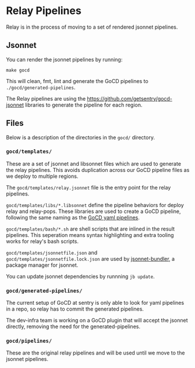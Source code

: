 # Relay Pipelines

Relay is in the process of moving to a set of rendered jsonnet pipelines.

## Jsonnet

You can render the jsonnet pipelines by running:

```
make gocd
```

This will clean, fmt, lint and generate the GoCD pipelines to
`./gocd/generated-pipelines`.


The Relay pipelines are using the https://github.com/getsentry/gocd-jsonnet
libraries to generate the pipeline for each region.

## Files

Below is a description of the directories in the `gocd/` directory.

### `gocd/templates/`

These are a set of jsonnet and libsonnet files which are used
to generate the relay pipelines. This avoids duplication across
our GoCD pipeline files as we deploy to multiple regions.

The `gocd/templates/relay.jsonnet` file is the entry point for the
relay pipelines.

`gocd/templates/libs/*.libsonnet` define the pipeline behaviors for
deploy relay and relay-pops. These libraries are used to create a
GoCD pipeline, following the same naming as the
[GoCD yaml pipelines](https://github.com/tomzo/gocd-yaml-config-plugin#readme).

`gocd/templates/bash/*.sh` are shell scripts that are inlined in the
result pipelines. This seperation means syntax highlighting and
extra tooling works for relay's bash scripts.

`gocd/templates/jsonnetfile.json` and `gocd/templates/jsonnetfile.lock.json`
are used by [jsonnet-bundler](https://github.com/jsonnet-bundler/jsonnet-bundler#readme), a package manager for jsonnet.

You can update jsonnet dependencies by runnning `jb update`.

### `gocd/generated-pipelines/`

The current setup of GoCD at sentry is only able to look for
yaml pipelines in a repo, so relay has to commit the generated
pipelines.

The dev-infra team is working on a GoCD plugin that will accept
the jsonnet directly, removing the need for the generated-pipelines.

### `gocd/pipelines/`

These are the original relay pipelines and will be used until we move
to the jsonnet pipelines.
